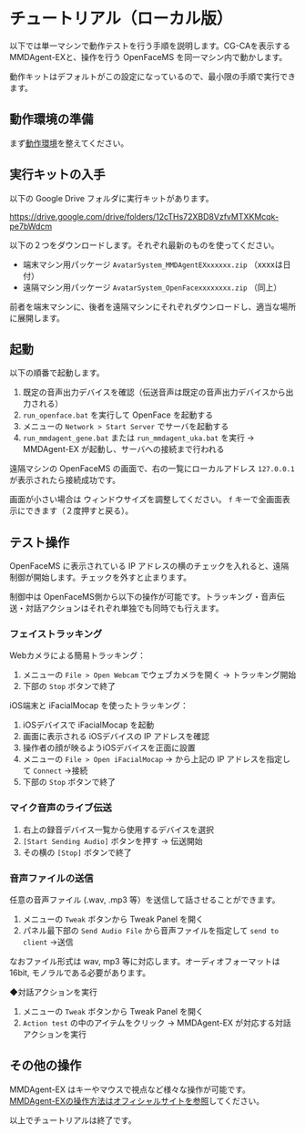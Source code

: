 # チュートリアル（ローカル版）

以下では単一マシンで動作テストを行う手順を説明します。CG-CAを表示するMMDAgent-EXと、操作を行う OpenFaceMS を同一マシン内で動かします。

動作キットはデフォルトがこの設定になっているので、最小限の手順で実行できます。

## 動作環境の準備

まず[動作環境](1_Environment.md)を整えてください。

## 実行キットの入手

以下の Google Drive フォルダに実行キットがあります。

https://drive.google.com/drive/folders/12cTHs72XBD8VzfvMTXKMcqk-pe7bWdcm

以下の２つをダウンロードします。それぞれ最新のものを使ってください。

- 端末マシン用パッケージ  `AvatarSystem_MMDAgentEXxxxxxx.zip` （xxxxは日付）
- 遠隔マシン用パッケージ `AvatarSystem_OpenFacexxxxxxxx.zip` （同上）

前者を端末マシンに、後者を遠隔マシンにそれぞれダウンロードし、適当な場所に展開します。

## 起動

以下の順番で起動します。

1. 既定の音声出力デバイスを確認（伝送音声は既定の音声出力デバイスから出力される）
2. `run_openface.bat` を実行して OpenFace を起動する
3. メニューの `Network > Start Server` でサーバを起動する
4. `run_mmdagent_gene.bat` または `run_mmdagent_uka.bat` を実行 → MMDAgent-EX が起動し、サーバへの接続まで行われる

遠隔マシンの OpenFaceMS の画面で、右の一覧にローカルアドレス `127.0.0.1` が表示されたら接続成功です。

画面が小さい場合は ウィンドウサイズを調整してください。 `f` キーで全画面表示にできます（２度押すと戻る）。

## テスト操作

OpenFaceMS に表示されている IP アドレスの横のチェックを入れると、遠隔制御が開始します。チェックを外すと止まります。

制御中は OpenFaceMS側から以下の操作が可能です。トラッキング・音声伝送・対話アクションはそれぞれ単独でも同時でも行えます。

### フェイストラッキング

Webカメラによる簡易トラッキング：

1. メニューの `File > Open Webcam` でウェブカメラを開く → トラッキング開始
2. 下部の `Stop` ボタンで終了

iOS端末と iFacialMocap を使ったトラッキング：

1. iOSデバイスで iFacialMocap を起動
2. 画面に表示される iOSデバイスの IP アドレスを確認
3. 操作者の顔が映るようiOSデバイスを正面に設置
4. メニューの `File > Open iFacialMocap` → から上記の IP アドレスを指定して `Connect` →接続
5. 下部の `Stop` ボタンで終了

### マイク音声のライブ伝送

1. 右上の録音デバイス一覧から使用するデバイスを選択
2. `[Start Sending Audio]` ボタンを押す → 伝送開始
3. その横の `[Stop]` ボタンで終了

### 音声ファイルの送信

任意の音声ファイル (.wav, .mp3 等）を送信して話させることができます。

1. メニューの `Tweak` ボタンから Tweak Panel を開く
2. パネル最下部の `Send Audio File` から音声ファイルを指定して `send to client` →送信

なおファイル形式は wav, mp3 等に対応します。オーディオフォーマットは 16bit, モノラルである必要があります。

◆対話アクションを実行

1. メニューの `Tweak` ボタンから Tweak Panel を開く
2. `Action test` の中のアイテムをクリック → MMDAgent-EX が対応する対話アクションを実行

## その他の操作

MMDAgent-EX はキーやマウスで視点など様々な操作が可能です。 [MMDAgent-EXの操作方法はオフィシャルサイトを参照](https://mmdagent-ex.dev/docs/bindings/)してください。

以上でチュートリアルは終了です。
